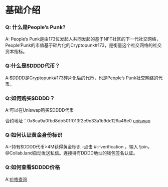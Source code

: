 

# 基础介绍

### Q: 什么是People’s Punk?
A: People’s Punk是由173位发起人共同发起的基于NFT社区的下一代社交网络，People’Punk的市值基于碎片化的Cryptopunk#173，是衡量这个社交网络的社交资本指标。

### Q:什么是$DDDD代币？
A:$DDDD是Cryptopunk#173碎片化后的代币，也是People’s Punk社交网络的代币。

### Q:如何购买$DDDD？
A:可以在Uniswap购买$DDDD代币

合约地址：0x8ca9a0fbd8db501f013f2e9e33a1b9dc129a48e0
[uniswap](https://app.uniswap.org/#/swap?inputCurrency=ETH&outputCurrency=0x8ca9a0fbd8db501f013f2e9e33a1b9dc129a48e0&use=V2)


### Q:如何认证黄金身份标识
A:-持有$DDDD代币>4M获得黄金标识
   -点击 #✅verification ，输入 !join，@Collab.land自动发送私信。连接持有DDDD地址的钱包签名认证。

### Q:如何查看$DDDD价格
A:[价格查询](https://www.coingecko.com/en/coins/peoples-punk)